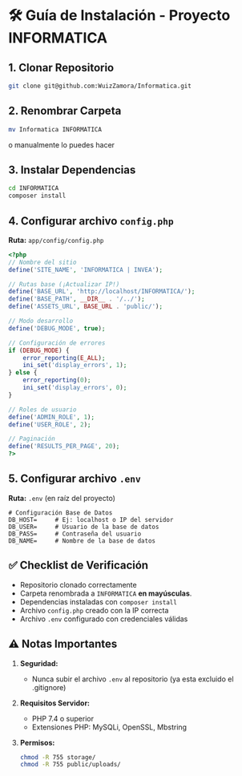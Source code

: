 # 🛠 Guía de Instalación - Proyecto INFORMATICA

## 1. Clonar Repositorio
```bash
git clone git@github.com:WuizZamora/Informatica.git
```

## 2. Renombrar Carpeta
```bash
mv Informatica INFORMATICA
```
o manualmente lo puedes hacer

## 3. Instalar Dependencias
```bash
cd INFORMATICA
composer install
```

## 4. Configurar archivo `config.php`
**Ruta:** `app/config/config.php`

```php
<?php
// Nombre del sitio
define('SITE_NAME', 'INFORMATICA | INVEA');

// Rutas base (¡Actualizar IP!)
define('BASE_URL', 'http://localhost/INFORMATICA/');
define('BASE_PATH', __DIR__ . '/../');
define('ASSETS_URL', BASE_URL . 'public/');

// Modo desarrollo
define('DEBUG_MODE', true);

// Configuración de errores
if (DEBUG_MODE) {
    error_reporting(E_ALL);
    ini_set('display_errors', 1);
} else {
    error_reporting(0);
    ini_set('display_errors', 0);
}

// Roles de usuario
define('ADMIN_ROLE', 1);
define('USER_ROLE', 2);

// Paginación
define('RESULTS_PER_PAGE', 20);
?>
```

## 5. Configurar archivo `.env`
**Ruta:** `.env` (en raíz del proyecto)

```env
# Configuración Base de Datos
DB_HOST=     # Ej: localhost o IP del servidor
DB_USER=     # Usuario de la base de datos
DB_PASS=     # Contraseña del usuario
DB_NAME=     # Nombre de la base de datos
```

## ✅ Checklist de Verificación
- Repositorio clonado correctamente
- Carpeta renombrada a `INFORMATICA` **en mayúsculas**.
- Dependencias instaladas con `composer install`
- Archivo `config.php` creado con la IP correcta
- Archivo `.env` configurado con credenciales válidas

## ⚠️ Notas Importantes
1. **Seguridad:**  
   - Nunca subir el archivo `.env` al repositorio (ya esta excluido el .gitignore)

2. **Requisitos Servidor:**  
   - PHP 7.4 o superior
   - Extensiones PHP: MySQLi, OpenSSL, Mbstring

3. **Permisos:**  
   ```bash
   chmod -R 755 storage/
   chmod -R 755 public/uploads/
   ```
